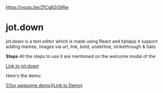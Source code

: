 https://youtu.be/ZfCg92rStRw
# jot.down
jot.down is a text editor which is made using React and tiptapjs 
it support adding memes, images via url, link, bold, underline, strikethrough & italic

**Steps**
All the steps to use it are mentioned on the welcome modal of the 

[Link to jot.down](https://jotdowneditor.netlify.app/)

Here's the demo:

[![Our awesome demo](Link to Demo)](https://youtu.be/ZfCg92rStRw)
